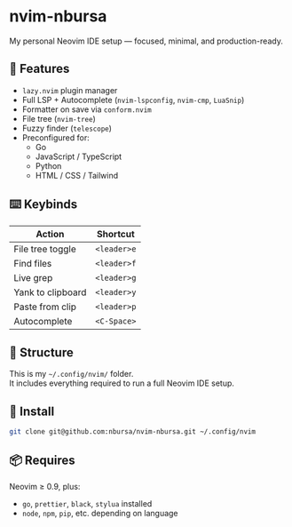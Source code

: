 # nvim-nbursa

My personal Neovim IDE setup — focused, minimal, and production-ready.

## 🔧 Features

- `lazy.nvim` plugin manager
- Full LSP + Autocomplete (`nvim-lspconfig`, `nvim-cmp`, `LuaSnip`)
- Formatter on save via `conform.nvim`
- File tree (`nvim-tree`)
- Fuzzy finder (`telescope`)
- Preconfigured for:
  - Go
  - JavaScript / TypeScript
  - Python
  - HTML / CSS / Tailwind

## ⌨️ Keybinds

| Action            | Shortcut       |
|-------------------|----------------|
| File tree toggle  | `<leader>e`    |
| Find files        | `<leader>f`    |
| Live grep         | `<leader>g`    |
| Yank to clipboard | `<leader>y`    |
| Paste from clip   | `<leader>p`    |
| Autocomplete      | `<C-Space>`    |

## 📁 Structure

This is my `~/.config/nvim/` folder.  
It includes everything required to run a full Neovim IDE setup.

## 🚀 Install

```bash
git clone git@github.com:nbursa/nvim-nbursa.git ~/.config/nvim
```

## 📦 Requires

Neovim ≥ 0.9, plus:

- `go`, `prettier`, `black`, `stylua` installed
- `node`, `npm`, `pip`, etc. depending on language

